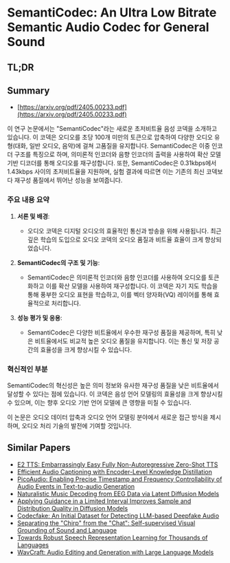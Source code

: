 # SemantiCodec: An Ultra Low Bitrate Semantic Audio Codec for General Sound
## TL;DR
## Summary
- [https://arxiv.org/pdf/2405.00233.pdf](https://arxiv.org/pdf/2405.00233.pdf)

이 연구 논문에서는 "SemantiCodec"라는 새로운 초저비트율 음성 코덱을 소개하고 있습니다. 이 코덱은 오디오를 초당 100개 미만의 토큰으로 압축하여 다양한 오디오 유형(대화, 일반 오디오, 음악)에 걸쳐 고품질을 유지합니다. SemantiCodec은 이중 인코더 구조를 특징으로 하며, 의미론적 인코더와 음향 인코더의 출력을 사용하여 확산 모델 기반 디코더를 통해 오디오를 재구성합니다. 또한, SemantiCodec은 0.31kbps에서 1.43kbps 사이의 초저비트율을 지원하며, 실험 결과에 따르면 이는 기존의 최신 코덱보다 재구성 품질에서 뛰어난 성능을 보여줍니다.

### 주요 내용 요약

1. **서론 및 배경**:
   - 오디오 코덱은 디지털 오디오의 효율적인 통신과 방송을 위해 사용됩니다. 최근 깊은 학습의 도입으로 오디오 코덱의 오디오 품질과 비트율 효율이 크게 향상되었습니다.

2. **SemantiCodec의 구조 및 기능**:
   - SemantiCodec은 의미론적 인코더와 음향 인코더를 사용하여 오디오를 토큰화하고 이를 확산 모델을 사용하여 재구성합니다. 이 코덱은 자기 지도 학습을 통해 풍부한 오디오 표현을 학습하고, 이를 벡터 양자화(VQ) 레이어를 통해 효율적으로 처리합니다.

3. **성능 평가 및 응용**:
   - SemantiCodec은 다양한 비트율에서 우수한 재구성 품질을 제공하며, 특히 낮은 비트율에서도 비교적 높은 오디오 품질을 유지합니다. 이는 통신 및 저장 공간의 효율성을 크게 향상시킬 수 있습니다.

### 혁신적인 부분
SemantiCodec의 혁신성은 높은 의미 정보와 유사한 재구성 품질을 낮은 비트율에서 달성할 수 있다는 점에 있습니다. 이 코덱은 음성 언어 모델링의 효율성을 크게 향상시킬 수 있으며, 이는 향후 오디오 기반 언어 모델에 큰 영향을 미칠 수 있습니다.

이 논문은 오디오 데이터 압축과 오디오 언어 모델링 분야에서 새로운 접근 방식을 제시하며, 오디오 처리 기술의 발전에 기여할 것입니다.

## Similar Papers
- [E2 TTS: Embarrassingly Easy Fully Non-Autoregressive Zero-Shot TTS](2406.18009.md)
- [Efficient Audio Captioning with Encoder-Level Knowledge Distillation](2407.14329.md)
- [PicoAudio: Enabling Precise Timestamp and Frequency Controllability of Audio Events in Text-to-audio Generation](2407.02869.md)
- [Naturalistic Music Decoding from EEG Data via Latent Diffusion Models](2405.09062.md)
- [Applying Guidance in a Limited Interval Improves Sample and Distribution Quality in Diffusion Models](2404.07724.md)
- [Codecfake: An Initial Dataset for Detecting LLM-based Deepfake Audio](2406.08112.md)
- [Separating the "Chirp" from the "Chat": Self-supervised Visual Grounding of Sound and Language](2406.05629.md)
- [Towards Robust Speech Representation Learning for Thousands of Languages](2407.00837.md)
- [WavCraft: Audio Editing and Generation with Large Language Models](2403.09527.md)

